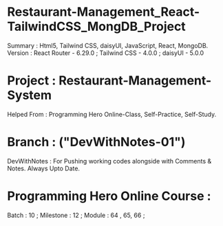 # Restaurant-Management_React-TailwindCSS_MongDB_Project

Summary : Html5, Tailwind CSS, daisyUI, JavaScript, React, MongoDB.
Version : React Router - 6.29.0 ; Tailwind CSS - 4.0.0 ; daisyUI - 5.0.0

# Project : Restaurant-Management-System

Helped From : Programming Hero Online-Class, Self-Practice, Self-Study.

# Branch : ("DevWithNotes-01")

DevWithNotes : For Pushing working codes alongside with Comments & Notes. Always Upto Date.

# Programming Hero Online Course :

Batch : 10 ;
Milestone : 12 ;
Module : 64 , 65, 66 ;
